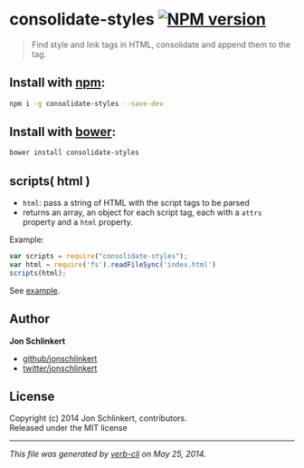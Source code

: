 # consolidate-styles [![NPM version](https://badge.fury.io/js/consolidate-styles.png)](http://badge.fury.io/js/consolidate-styles)

> Find style and link tags in HTML, consolidate and append them to the <head> tag.

## Install with [npm](npmjs.org):

```bash
npm i -g consolidate-styles --save-dev
```

## Install with [bower](bower.io):

```bash
bower install consolidate-styles
```

## scripts( html )

* `html`: pass a string of HTML with the script tags to be parsed
* returns an array, an object for each script tag, each with a `attrs` property and a `html` property.

Example:

```js
var scripts = require("consolidate-styles");
var html = require('fs').readFileSync('index.html')
scripts(html);
```

See [example](./test/example.json).

## Author

**Jon Schlinkert**

+ [github/jonschlinkert](https://github.com/jonschlinkert)
+ [twitter/jonschlinkert](http://twitter.com/jonschlinkert)

## License
Copyright (c) 2014 Jon Schlinkert, contributors.  
Released under the MIT license

***

_This file was generated by [verb-cli](https://github.com/assemble/verb-cli) on May 25, 2014._